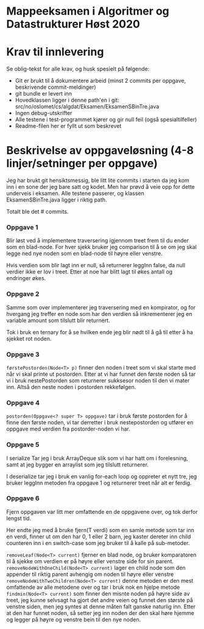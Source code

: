 # Mappeeksamen i Algoritmer og Datastrukturer Høst 2020

# Krav til innlevering

Se oblig-tekst for alle krav, og husk spesielt på følgende:

* Git er brukt til å dokumentere arbeid (minst 2 commits per oppgave, beskrivende commit-meldinger)	
* git bundle er levert inn
* Hovedklassen ligger i denne path'en i git: src/no/oslomet/cs/algdat/Eksamen/EksamenSBinTre.java
* Ingen debug-utskrifter
* Alle testene i test-programmet kjører og gir null feil (også spesialtilfeller)
* Readme-filen her er fyllt ut som beskrevet


# Beskrivelse av oppgaveløsning (4-8 linjer/setninger per oppgave)

Jeg har brukt git hensiktsmessig, ble litt lite commits i starten da jeg kom inn i en sone der jeg bare satt og kodet. Men har prøvd å veie opp for dette underveis i eksamen. Alle testene passerer, og klassen EksamenSBinTre.java ligger i riktig path.

Totalt ble det # commits. 

### Oppgave 1
Blir løst ved å implementere traversering igjennom treet frem til du ender som en blad-node. 
For hver sjekk bruker jeg comparison til å se om jeg skal legge ned nye noden som en blad-node til høyre eller venstre.

Hvis verdien som blir lagt inn er null, så returnerer leggInn false, da null verdier ikke er lov i treet. 
Etter at noe har blitt lagt til økes antall og endringer økes.

### Oppgave 2
Samme som over implementerer jeg traversering med en kompirator, og for hvergang jeg treffer en node som har den verdien så inkrementerer jeg en 
variable amount som tilslutt blir returnert.

Tok i bruk en ternary for å se hvilken ende jeg blir nødt til å gå til etter å ha sjekket rot noden. 

### Oppgave 3
```førstePostorden(Node<T> p)``` finner den noden i treet som vi skal starte med når vi skal printe ut postorden. 
Etter at vi har funnet den første noden så tar vi i bruk nestePostorden som returnerer sukksesor noden til den vi mater inn.
Altså den neste noden i postorden rekkefølgen. 
### Oppgave 4
```postorden(Oppgave<? super T> oppgave)``` tar i bruk første postorden for å finne den første noden, vi tar derretter i bruk nestepostorden og utfører en oppgave med verdien fra postorder-noden vi har.  
### Oppgave 5
I serialize Tar jeg i bruk ArrayDeque slik som vi har hatt om i forelesning, samt at jeg bygger en arraylist som jeg tilslutt returnerer. 

I deserialize tar jeg i bruk en vanlig for-each loop og oppreter et nytt tre, jeg bruker leggInn metoden fra oppgave 1 og returnerer treet når alt er ferdig.
### Oppgave 6
Fjern oppgaven var litt mer omfattende en de oppgavene over, og tok derfor lengst tid. 

Her endte jeg med å bruke fjern(T verdi) som en samle metode som tar inn en verdi, finner ut om den har 0, 1 eller 2 barn, jeg kaster dereter inn child counteren inn i en switch-case som jeg bruker til å kalle på sub-metoder. 

```removeLeaf(Node<T> current)``` fjerner en blad node, og bruker komparatoren til å sjekke om verdien er på høyre eller venstre side for sin parent.
```removeNodeWithOneChild(Node<T> current)``` lager en child node som den appender til riktig parent avhengig om noden til høyre eller venstre
```removeNodeWithTwoChildren(Node<T> current)``` denne metoden er den mest omfattende av alle metodene over og tar i bruk nok en hjelpe metode ```findmin(Node<T> current)``` som finner den misnte noden på høyre side av treet, jeg kunne selvsagt ha gjort det andre veien og funnet den største på venstre siden, men jeg syntes at denne måten falt ganske naturlig inn. Etter at den har funnet noden, så setter jeg inn noden der den skal høre hjemme og legger på høyre og venstre bein til den nye noden. 
